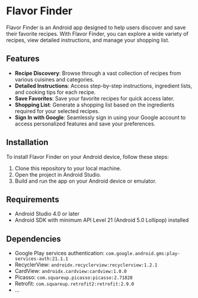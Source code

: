 # Flavor Finder

Flavor Finder is an Android app designed to help users discover and save their favorite recipes. With Flavor Finder, you can explore a wide variety of recipes, view detailed instructions, and manage your shopping list.

## Features

- **Recipe Discovery**: Browse through a vast collection of recipes from various cuisines and categories.
- **Detailed Instructions**: Access step-by-step instructions, ingredient lists, and cooking tips for each recipe.
- **Save Favorites**: Save your favorite recipes for quick access later.
- **Shopping List**: Generate a shopping list based on the ingredients required for your selected recipes.
- **Sign In with Google**: Seamlessly sign in using your Google account to access personalized features and save your preferences.

## Installation

To install Flavor Finder on your Android device, follow these steps:

1. Clone this repository to your local machine.
2. Open the project in Android Studio.
3. Build and run the app on your Android device or emulator.

## Requirements

- Android Studio 4.0 or later
- Android SDK with minimum API Level 21 (Android 5.0 Lollipop) installed

## Dependencies

- Google Play services authentication: `com.google.android.gms:play-services-auth:21.1.1`
- RecyclerView: `androidx.recyclerview:recyclerview:1.2.1`
- CardView: `androidx.cardview:cardview:1.0.0`
- Picasso: `com.squareup.picasso:picasso:2.71828`
- Retrofit: `com.squareup.retrofit2:retrofit:2.9.0`
- ...

